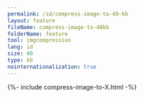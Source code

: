 ```yaml
---
permalink: /id/compress-image-to-40-kb
layout: feature
fileName: compress-image-to-40kb
folderName: feature
tool: imgcompression
lang: id
size: 40
type: kb
nointernationalization: true
---
```

{%- include compress-image-to-X.html -%}       

